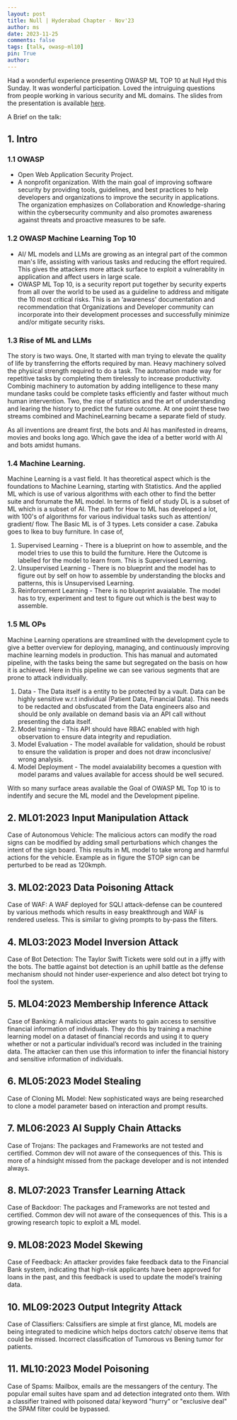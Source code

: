 ```yaml
---
layout: post
title: Null | Hyderabad Chapter - Nov'23
author: ms
date: 2023-11-25
comments: false
tags: [talk, owasp-ml10]
pin: True
author:
---
```


Had a wonderful experience presenting OWASP ML TOP 10 at Null Hyd this Sunday. It was wonderful participation. Loved the intruiguing questions from people working in various security and ML domains. The slides from the presentation is available [here](https://github.com/msnishanth9001/msnishanth9001.github.io/blob/main/PPTX/Null%20%7C%20Hyd%20Nov.pptx).

A Brief on the talk:

## 1. Intro

### 1.1 OWASP 
- Open Web Application Security Project.
- A nonprofit organization. With the main goal of improving software security by providing tools, guidelines, and best practices to help developers and organizations to improve the security in applications. The organization emphasizes on Collaboration and Knowledge-sharing within the cybersecurity community and also promotes awareness against threats and proactive measures to be safe.

### 1.2 OWASP Machine Learning Top 10
- AI/ ML models and LLMs are growing as an integral part of the common man's life, assisting with various tasks and reducing the effort required. This gives the attackers more attack surface to exploit a vulnerablity in application and affect users in large scale.
- OWASP ML Top 10, is a security report put together by security experts from all over the world to be used as a guideline to address and mitigate the 10 most critical risks. This is an ‘awareness' documentation and recommendation that Organizations and Developer community can incorporate into their development processes and successfully minimize and/or mitigate security risks.

### 1.3 Rise of ML and LLMs
The story is two ways. One, It started with man trying to elevate the quality of life by transferring the efforts required by man. Heavy machinery solved the physical strength required to do a task. The automation made way for repetitive tasks by completing them tirelessly to increase productivity. Combinig machinery to automation by adding intelligence to these many mundane tasks could be complete tasks efficiently and faster without much human intervention. Two, the rise of statistics and the art of understanding and learing the history to predict the future outcome. At one point these two streams combined and MachineLearning became a separate field of study. 

As all inventions are dreamt first, the bots and AI has manifested in dreams, movies and books long ago. Which gave the idea of a better world with AI and bots amidst humans.

### 1.4 Machine Learning.
Machine Learning is a vast field. It has theoretical aspect which is the foundations to Machine Learning, starting with Statistics. And the applied ML which is use of various algorithms with each other to find the better suite and forumate the ML model. In terms of field of study DL is a subset of ML which is a subset of AI. The path for How to ML has developed a lot, with 100's of algorithms for various individual tasks such as attention/ gradient/ flow. The Basic ML is of 3 types. Lets consider a case. Zabuka goes to Ikea to buy furniture. In case of,
1. Supervised Learning - There is a blueprint on how to assemble, and the model tries to use this to build the furniture. Here the Outcome is labelled for the model to learn from. This is Supervised Learning.
2. Unsupervised Learning - There is no blueprint and the model has to figure out by self on how to assemble by understanding the blocks and patterns, this is Unsupervised Learning.
3. Reinforcement Learning - There is no blueprint avaialable. The model has to try, experiment and test to figure out which is the best way to assemble.


### 1.5 ML OPs
Machine Learning operations are streamlined with the development cycle to give a better overview for deploying, managing, and continuously improving machine learning models in production. This has manual and automated pipeline, with the tasks being the same but segregated on the basis on how it is achieved. Here in this pipeline we can see various segments that are prone to attack individually. 
1.  Data - The Data itself is a entity to be protected by a vault. Data can be highly sensitive w.r.t individual (Patient Data, Financial Data). This needs to be redacted and obsfuscated from the Data engineers also and should be only available on demand basis via an API call without presenting the data itself.
2. Model training - This API should have RBAC enabled with high observation to ensure data integrity and repudiation.
3. Model Evaluation - The model available for validation, should be robust to ensure the validation is proper and does not draw inconclusive/ wrong analysis.
4. Model Deployment - The model avaialability becomes a question with model params and values available for access should be well secured.

With so many surface areas available the Goal of OWASP ML Top 10 is to indentify and secure the ML model and the Development pipeline.

## 2. ML01:2023 Input Manipulation Attack

Case of Autonomous Vehicle: The malicious actors can modify the road signs can be modified by adding small perturbations which changes the intent of the sign board. This results in ML model to take wrong and harmful actions for the vehicle. Example as in figure the STOP sign can be perturbed to be read as 120kmph.

## 3. ML02:2023 Data Poisoning Attack

Case of WAF: A WAF deployed for SQLI attack-defense can be countered by various methods which results in easy breakthrough and WAF is rendered useless. This is similar to giving prompts to by-pass the filters.

## 4. ML03:2023 Model Inversion Attack

Case of Bot Detection: The Taylor Swift Tickets were sold out in a jiffy with the bots. The battle against bot detection is an uphill battle as the defense mechanism should not hinder user-experience and also detect bot trying to fool the system.

## 5. ML04:2023 Membership Inference Attack

Case of Banking: A malicious attacker wants to gain access to sensitive financial information of individuals. They do this by training a machine learning model on a dataset of financial records and using it to query whether or not a particular individual’s record was included in the training data. The attacker can then use this information to infer the financial history and sensitive information of individuals.

## 6. ML05:2023 Model Stealing

Case of Cloning ML Model: New sophisticated ways are being researched to clone a model parameter based on interaction and prompt results.

## 7. ML06:2023 AI Supply Chain Attacks

Case of Trojans: The packages and Frameworks are not tested and certified. Common dev will not aware of the consequences of this. This is more of a hindsight missed from the package developer and is not intended always.

## 8. ML07:2023 Transfer Learning Attack

Case of Backdoor: The packages and Frameworks are not tested and certified. Common dev will not aware of the consequences of this. This is a growing research topic to exploit a ML model.

## 9. ML08:2023 Model Skewing

Case of Feedback: An attacker provides fake feedback data to the Financial Bank system, indicating that high-risk applicants have been approved for loans in the past, and this feedback is used to update the model’s training data.

## 10. ML09:2023 Output Integrity Attack

Case of Classifiers: Calssifiers are simple at first glance, ML models are being integrated to medicine which helps doctors catch/ observe items that could be missed. Incorrect classification of Tumorous vs Bening tumor for patients.

## 11. ML10:2023 Model Poisoning

Case of Spams: Mailbox, emails are the messangers of the century. The popular email suites have spam and ad detection integrated onto them. With a classifier trained with poisoned data/ keyword "hurry" or "exclusive deal" the SPAM filter could be bypassed.





